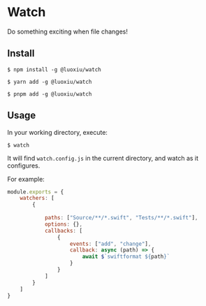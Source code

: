 # Watch

Do something exciting when file changes!

## Install

```
$ npm install -g @luoxiu/watch

$ yarn add -g @luoxiu/watch

$ pnpm add -g @luoxiu/watch
```

## Usage

In your working directory, execute:

```
$ watch
```

It will find `watch.config.js` in the current directory, and watch as it configures.

For example:

```js
module.exports = {
    watchers: [
        {
        
            paths: ["Source/**/*.swift", "Tests/**/*.swift"],
            options: {},
            callbacks: [
                {
                    events: ["add", "change"],
                    callback: async (path) => {
                        await $`swiftformat ${path}`
                    }
                }
            ]
        }
    ]
}
```
